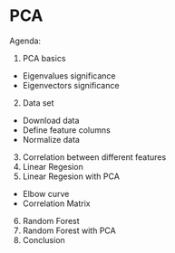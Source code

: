 # PCA
Agenda:
1) PCA basics
- Eigenvalues significance
- Eigenvectors significance
2) Data set
- Download data
- Define feature columns
- Normalize data
3) Correlation between different features
4) Linear Regesion 
5) Linear Regesion with PCA
- Elbow curve
- Correlation Matrix
6) Random Forest
7) Random Forest with PCA
8) Conclusion

